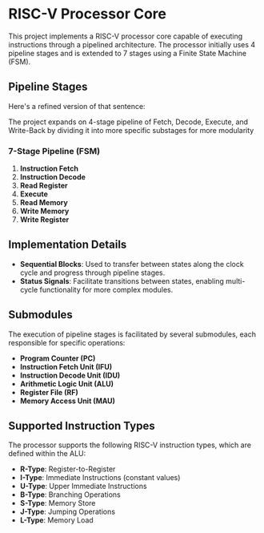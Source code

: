 # RISC-V Processor Core

This project implements a RISC-V processor core capable of executing instructions through a pipelined architecture. The processor initially uses 4 pipeline stages and is extended to 7 stages using a Finite State Machine (FSM).

## Pipeline Stages

Here's a refined version of that sentence:

The project expands on 4-stage pipeline of Fetch, Decode, Execute, and Write-Back by dividing it into more specific substages for more modularity

### 7-Stage Pipeline (FSM)
1. **Instruction Fetch**
2. **Instruction Decode**
3. **Read Register**
4. **Execute**
5. **Read Memory**
6. **Write Memory**
7. **Write Register**

## Implementation Details

- **Sequential Blocks**: Used to transfer between states along the clock cycle and progress through pipeline stages.
- **Status Signals**: Facilitate transitions between states, enabling multi-cycle functionality for more complex modules.

## Submodules

The execution of pipeline stages is facilitated by several submodules, each responsible for specific operations:

- **Program Counter (PC)**
- **Instruction Fetch Unit (IFU)**
- **Instruction Decode Unit (IDU)**
- **Arithmetic Logic Unit (ALU)**
- **Register File (RF)**
- **Memory Access Unit (MAU)**

## Supported Instruction Types

The processor supports the following RISC-V instruction types, which are defined within the ALU:

- **R-Type**: Register-to-Register
- **I-Type**: Immediate Instructions (constant values)
- **U-Type**: Upper Immediate Instructions
- **B-Type**: Branching Operations
- **S-Type**: Memory Store
- **J-Type**: Jumping Operations
- **L-Type**: Memory Load 

